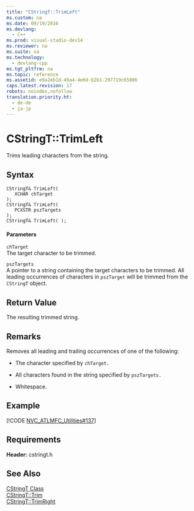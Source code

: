 ```yaml
---
title: "CStringT::TrimLeft"
ms.custom: na
ms.date: 09/19/2016
ms.devlang: 
  - C++
ms.prod: visual-studio-dev14
ms.reviewer: na
ms.suite: na
ms.technology: 
  - devlang-cpp
ms.tgt_pltfrm: na
ms.topic: reference
ms.assetid: e9a2eb1d-49a4-4e6d-b2b1-297719c65086
caps.latest.revision: 17
robots: noindex,nofollow
translation.priority.ht: 
  - de-de
  - ja-jp
---
```

# CStringT::TrimLeft
Trims leading characters from the string.  
  
## Syntax  
  
```  
CStringT& TrimLeft(  
   XCHAR chTarget   
);  
CStringT& TrimLeft(  
   PCXSTR pszTargets   
);  
CStringT& TrimLeft( );  
```  
  
#### Parameters  
 `chTarget`  
 The target character to be trimmed.  
  
 `pszTargets`  
 A pointer to a string containing the target characters to be trimmed. All leading occurrences of characters in `pszTarget` will be trimmed from the `CStringT` object.  
  
## Return Value  
 The resulting trimmed string.  
  
## Remarks  
 Removes all leading and trailing occurrences of one of the following:  
  
-   The character specified by `chTarget.`  
  
-   All characters found in the string specified by `pszTargets.`  
  
-   Whitespace.  
  
## Example  
 [!CODE [NVC_ATLMFC_Utilities#137](../CodeSnippet/VS_Snippets_Cpp/NVC_ATLMFC_Utilities#137)]  
  
## Requirements  
 **Header:** cstringt.h  
  
## See Also  
 [CStringT Class](../vs140/CStringT-Class.md)   
 [CStringT::Trim](../vs140/CStringT--Trim.md)   
 [CStringT::TrimRight](../vs140/CStringT--TrimRight.md)